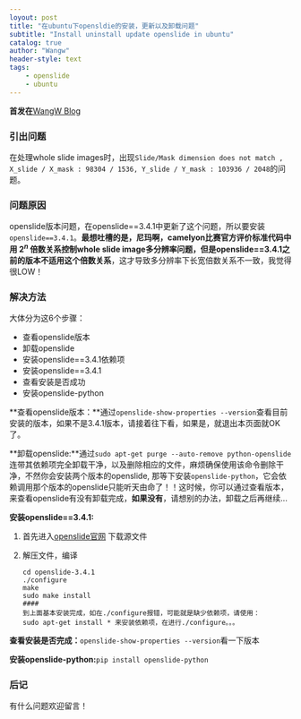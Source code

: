 ```yaml
---
loyout: post
title: "在ubuntu下opensldie的安装，更新以及卸载问题"
subtitle: "Install uninstall update openslide in ubuntu"
catalog: true
author: "Wangw"
header-style: text
tags: 
    - openslide
    - ubuntu
---
```


**首发在**[WangW Blog](https://likewind.top) 

###  引出问题

在处理whole slide images时，出现`Slide/Mask dimension does not match , X_slide / X_mask : 98304 / 1536, Y_slide / Y_mask : 103936 / 2048`的问题。

<!--break-->

### 问题原因

openslide版本问题，在openslide=\=3.4.1中更新了这个问题，所以要安装`openslide==3.4.1`。**最想吐槽的是，尼玛啊，camelyon比赛官方评价标准代码中用 $2^n$ 倍数关系控制whole slide image多分辨率问题，但是openslide==3.4.1之前的版本不适用这个倍数关系**，这才导致多分辨率下长宽倍数关系不一致，我觉得很LOW！

### 解决方法

大体分为这6个步骤：

- 查看openslide版本
- 卸载openslide
- 安装openslide==3.4.1依赖项
- 安装openslide==3.4.1
- 查看安装是否成功
- 安装openslide-python

**查看openslide版本：**通过`openslide-show-properties --version`查看目前安装的版本，如果不是3.4.1版本，请接着往下看，如果是，就退出本页面就OK了。

**卸载openslide:**通过`sudo apt-get purge --auto-remove python-openslide`连带其依赖项完全卸载干净，以及删除相应的文件，麻烦确保使用该命令删除干净，不然你会安装两个版本的openslide, 那等下安装`openslide-python`，它会依赖调用那个版本的openslide只能听天由命了！！这时候，你可以通过查看版本，来查看openslide有没有卸载完成，**如果没有**，请想别的办法，卸载之后再继续...

**安装openslide==3.4.1:**

1. 首先进入[openslide官网](https://openslide.org/download/) 下载源文件

2. 解压文件，编译

   ```
   cd openslide-3.4.1
   ./configure
   make
   sudo make install 
   ####
   到上面基本安装完成，如在./configure报错，可能就是缺少依赖项，请使用：
   sudo apt-get install * 来安装依赖项，在进行./configure。。。
   ```

**查看安装是否完成：**`openslide-show-properties --version`看一下版本

**安装openslide-python:**`pip install openslide-python`

### 后记

有什么问题欢迎留言！

